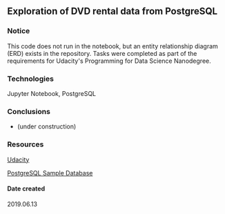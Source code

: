 ## Exploration of DVD rental data from PostgreSQL

### Notice
This code does not run in the notebook, but an entity relationship diagram (ERD) exists in the repository. Tasks were completed as part of the requirements for Udacity's Programming for Data Science Nanodegree.

### Technologies
Jupyter Notebook, PostgreSQL

### Conclusions
* (under construction)

### Resources
[Udacity](https://www.udacity.com)

[PostgreSQL Sample Database](http://www.postgresqltutorial.com/postgresql-sample-database/)

#### Date created
2019.06.13
